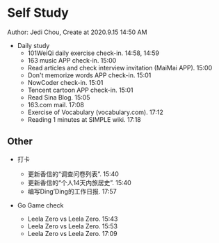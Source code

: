 # Self Study

Author: Jedi Chou, Create at 2020.9.15 14:50 AM

* Daily study
  * 101WeiQi daily exercise check-in. 14:58, 14:59
  * 163 music APP check-in. 15:00
  * Read articles and check interview invitation (MaiMai APP). 15:00
  * Don't memorize words APP check-in. 15:01
  * NowCoder check-in. 15:01
  * Tencent cartoon APP check-in. 15:01
  * Read Sina Blog. 15:05
  * 163.com mail. 17:08
  * Exercise of Vocabulary (vocabulary.com). 17:12
  * Reading 1 minutes at SIMPLE wiki. 17:18

## Other

* 打卡
  * 更新香信的“调查问卷列表”. 15:40
  * 更新香信的“个人14天内旅居史”. 15:40
  * 编写Ding’Ding的工作日报. 17:57

* Go Game check
  * Leela Zero vs Leela Zero. 15:43
  * Leela Zero vs Leela Zero. 15:53
  * Leela Zero vs Leela Zero. 17:09
